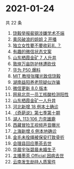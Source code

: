 # 2021-01-24

共 22 条

<!-- BEGIN ZHIHUSEARCH -->
<!-- 最后更新时间 Sun Jan 24 2021 19:34:57 GMT+0800 (CST) -->
1. [饶毅举报裴钢涉嫌学术不端](https://www.zhihu.com/search?q=饶毅)
1. [乘风破浪的姐姐 2 开播](https://www.zhihu.com/search?q=乘风破浪的姐姐第二季)
1. [独立女性要不要收彩礼 ？](https://www.zhihu.com/search?q=奇葩说)
1. [有趣的微信状态文案](https://www.zhihu.com/search?q=微信状态)
1. [山东栖霞金矿 7 人升井](https://www.zhihu.com/search?q=山东金矿)
1. [敦煌万亩防护林遭砍伐](https://www.zhihu.com/search?q=敦煌)
1. [华为 P50 爆料](https://www.zhihu.com/search?q=华为p50)
1. [ MIT 教授张曙光致信饶毅](https://www.zhihu.com/search?q=饶毅裴刚)
1. [湖南益阳养老院疑似诈骗](https://www.zhihu.com/search?q=养老院诈骗)
1. [微信更新 8.0 版本](https://www.zhihu.com/search?q=微信更新)
1. [网易北京一员工核酸检测阳性](https://www.zhihu.com/search?q=网易)
1. [山东栖霞金矿一人升井](https://www.zhihu.com/search?q=山东金矿)
1. [河北新增 18 例本土确诊](https://www.zhihu.com/search?q=河北新增)
1. [《奇葩说》第七季第十期](https://www.zhihu.com/search?q=奇葩说)
1. [湖人 113:106 力克雄鹿](https://www.zhihu.com/search?q=湖人)
1. [西藏冒险王视频声音曝光](https://www.zhihu.com/search?q=西藏冒险王)
1. [上海新增 6 例本地确诊](https://www.zhihu.com/search?q=上海新增)
1. [金毛未拴绳被保安打致骨折](https://www.zhihu.com/search?q=狗没栓绳被打)
1. [会理县回应墨茶去世 ](https://www.zhihu.com/search?q=墨茶)
1. [华晨宇张碧晨未婚生子](https://www.zhihu.com/search?q=华晨宇张碧晨)
1. [主播墨茶 Official 因病去世](https://www.zhihu.com/search?q=墨茶去世)
1. [云南发生劫持人质案件](https://www.zhihu.com/search?q=云南劫持)
<!-- END ZHIHUSEARCH -->
